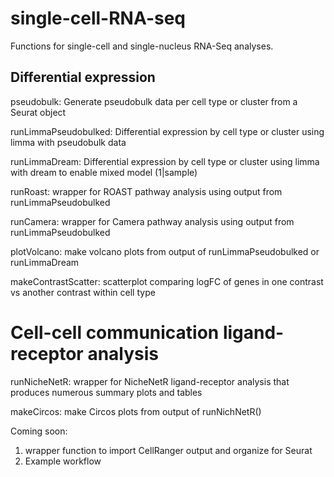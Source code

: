# single-cell-RNA-seq
Functions for single-cell and single-nucleus RNA-Seq analyses.

## Differential expression
pseudobulk: Generate pseudobulk data per cell type or cluster from a Seurat object

runLimmaPseudobulked: Differential expression by cell type or cluster using limma with pseudobulk data 

runLimmaDream: Differential expression by cell type or cluster using limma with dream to enable mixed model (1|sample)

runRoast: wrapper for ROAST pathway analysis using output from runLimmaPseudobulked

runCamera: wrapper for Camera pathway analysis using output from runLimmaPseudobulked

plotVolcano: make volcano plots from output of runLimmaPseudobulked or runLimmaDream

makeContrastScatter: scatterplot comparing logFC of genes in one contrast vs another contrast within cell type

# Cell-cell communication ligand-receptor analysis
runNicheNetR: wrapper for NicheNetR ligand-receptor analysis that produces numerous summary plots and tables

makeCircos: make Circos plots from output of runNichNetR()


Coming soon: 
1) wrapper function to import CellRanger output and organize for Seurat
2) Example workflow
